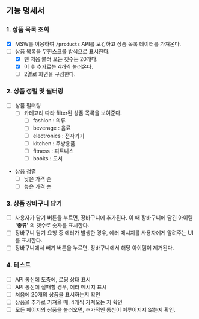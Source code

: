 ## 기능 명세서

### 1. 상품 목록 조회

- [x] MSW를 이용하여 `/products` API를 모킹하고 상품 목록 데이터를 가져온다.
- [ ] 상품 목록을 무한스크롤 방식으로 표시한다.
  - [x] 맨 처음 불러 오는 갯수는 20개다.
  - [x] 이 후 추가로는 4개씩 불러온다.
  - [ ] 2열로 화면을 구성한다.

### 2. 상품 정렬 및 필터링

- [ ] 상품 필터링
  - [ ] 카테고리 따라 filter된 상품 목록을 보여준다.
    - [ ] fashion : 의류
    - [ ] beverage : 음료
    - [ ] electronics : 전자기기
    - [ ] kitchen : 주방용품
    - [ ] fitness : 피트니스
    - [ ] books : 도서
- 상품 정렬
  - [ ] 낮은 가격 순
  - [ ] 높은 가격 순

### 3. 상품 장바구니 담기

- [ ] 사용자가 담기 버튼을 누르면, 장바구니에 추가된다. 이 때 장바구니에 담긴 아이템 **'종류'** 의 갯수로 숫자를 표시한다.
- [ ] 장바구니 담기 요청 중 에러가 발생한 경우, 에러 메시지를 사용자에게 알려주는 UI를 표시한다.
- [ ] 장바구니에서 빼기 버튼을 누르면, 장바구니에서 해당 아이템이 제거된다.

### 4. 테스트

- [ ] API 통신에 도중에, 로딩 상태 표시
- [ ] API 통신에 실패할 경우, 에러 메시지 표시
- [ ] 처음에 20개의 상품을 표시하는지 확인
- [ ] 상품을 추가로 가져올 때, 4개씩 가져오는 지 확인
- [ ] 모든 페이지의 상품을 불러오면, 추가적인 통신이 이루어지지 않는지 확인.
